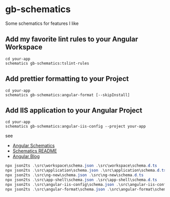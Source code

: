 # gb-schematics

Some schematics for features I like

## Add my favorite lint rules to your Angular Workspace

```
cd your-app
schematics gb-schematics:tslint-rules
```

## Add prettier formatting to your Project

```
cd your-app
schematics gb-schematics:angular-format [--skipInstall]
```

## Add IIS application to your Angular Project

```
cd your-app
schematics gb-schematics:angular-iis-config --project your-app
```

see 

* [Angular Schematics](https://github.com/angular/angular-cli/tree/master/packages/schematics/angular)
* [Schematics README](https://github.com/angular/angular-cli/blob/master/packages/angular_devkit/schematics/README.md)
* [Angular Blog](https://blog.angular.io/schematics-an-introduction-dc1dfbc2a2b2)

```powershell
npx json2ts .\src\workspace\schema.json .\src\workspace\schema.d.ts
npx json2ts .\src\application\schema.json .\src\application\schema.d.ts
npx json2ts .\src\ng-new\schema.json .\src\ng-new\schema.d.ts
npx json2ts .\src\app-shell\schema.json .\src\app-shell\schema.d.ts
npx json2ts .\src\angular-iis-config\schema.json .\src\angular-iis-config\schema.d.ts
npx json2ts .\src\angular-format\schema.json .\src\angular-format\schema.d.ts
```
